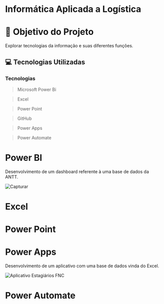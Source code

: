 # Informática Aplicada a Logística

# 🎯 Objetivo do Projeto

Explorar tecnologias da informação e suas diferentes funções.

## 💻 Tecnologias Utilizadas

 ###  Tecnologias 
 > Microsoft Power Bi

 > Excel

> Power Point

 > GitHub

> Power Apps

> Power Automate

# Power BI

Desenvolvimento de um dashboard referente à uma base de dados da ANTT.

![Capturar](https://github.com/isabelacardd/inf/assets/163482917/ea069df1-115e-4c42-8878-38e26b0ee7ce)

# Excel

# Power Point

# Power Apps

Desenvolvimento de um aplicativo com uma base de dados vinda do Excel.

![Aplicativo Estagiários FNC](https://github.com/NicoleJoaquim/NicoleJoaquim/assets/163482917/93b8ae0f-6141-4d04-9a28-7a1f5fd66776)

# Power Automate




